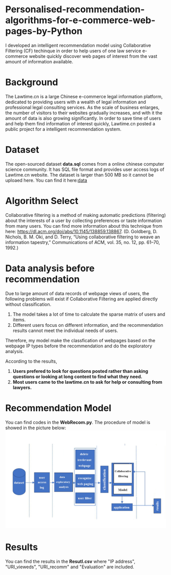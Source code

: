 # Personalised-recommendation-algorithms-for-e-commerce-web-pages-by-Python
I developed an intelligent recommendation model using Collaborative Filtering (CF) techinque in order to help users of one law service e-commerce website quickly discover web pages of interest from the vast amount of information available.

# Background
The Lawtime.cn is a large Chinese e-commerce legal information platform, dedicated to providing users with a wealth of legal information and professional legal consulting services. As the scale of business enlarges, the number of visitors to their websites gradually increases, and with it the amount of data is also growing significantly. In order to save time of users and help them find information of interest quickly, Lawtime.cn posted a public project for a intelligent recommendation system.

# Dataset
The open-sourced dataset **data.sql** comes from a online chinese computer science community. It has SQL file format and provides user access logs of Lawtime.cn website. The dataset is larger than 500 MB so it cannot be uploaed here. You can find it here:[data](https://blog.csdn.net/duan_zhihua/article/details/82871000?ops_request_misc=%257B%2522request%255Fid%2522%253A%2522166610116116800186516733%2522%252C%2522scm%2522%253A%252220140713.130102334.pc%255Fall.%2522%257D&request_id=166610116116800186516733&biz_id=0&utm_medium=distribute.pc_search_result.none-task-blog-2~all~first_rank_ecpm_v1~rank_v31_ecpm-8-82871000-null-null.142^v59^pc_search_tree,201^v3^add_ask&utm_term=%E6%B3%95%E5%BE%8B%E5%BF%AB%E8%BD%A6&spm=1018.2226.3001.4187)

# Algorithm Select
Collaborative filtering is a method of making automatic predictions (filtering) about the interests of a user by collecting preferences or taste information from many users. You can find more information about this technique from here: https://dl.acm.org/doi/abs/10.1145/138859.138867. (D. Goldberg, D. Nichols, B. M. Oki, and D. Terry, “Using collaborative filtering to weave an information tapestry,” Communications of ACM, vol. 35, no. 12, pp. 61–70, 1992.)  

# Data analysis before recommendation
Due to large amount of data records of webpage views of users, the following problems will exist if Collaborative Filtering are applied directly without classification.
1) The model takes a lot of time to calculate the sparse matrix of users and items.
2) Different users focus on different information, and the recommendation results cannot meet the individual needs of users.

Therefore, my model make the classfication of webpages based on the webpage IP types before the recommendation and do the exploratory analysis. 

According to the results, 
1) **Users prefered to look for questions posted rather than asking questions or looking at long content to find what they need.**
2) **Most users came to the lawtime.cn to ask for help or consulting from lawyers.**

# Recommendation Model
You can find codes in the **WebRecom.py**. The procedure of model is showed in the picture below:
![](https://github.com/brucelang32/Personalised-recommendation-algorithms-for-e-commerce-web-pages-by-Python/blob/main/CF%20procedure.jpg)


# Results
You can find the results in the **Resutl.csv** where "IP address", "URI_vieweds", "URI_recomm" and "Evaluation" are included.
